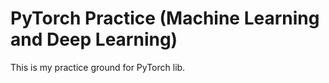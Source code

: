 # PyTorch Practice (Machine Learning and Deep Learning)
This is my practice ground for PyTorch lib.
